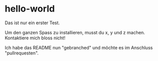 # hello-world
Das ist nur ein erster Test.

Um den ganzen Spass zu installieren, musst du x, y und z machen.
Kontaktiere mich bloss nicht!

Ich habe das README nun "gebranched" und möchte es im Anschluss "pullrequesten".
